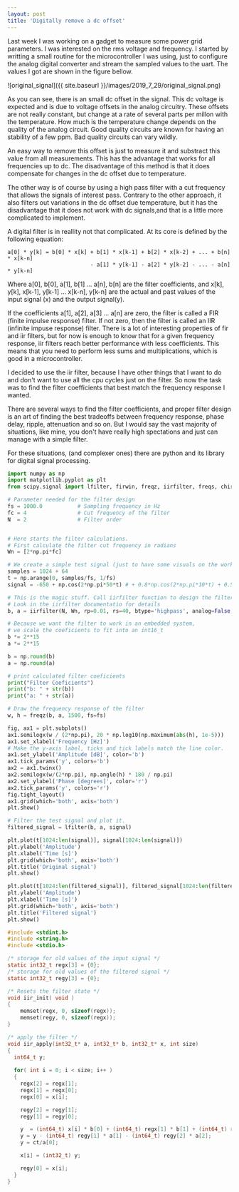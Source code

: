 ```yaml
---
layout: post
title: 'Digitally remove a dc offset'
---
```


Last week I was working on a gadget to measure some power grid parameters. I was interested on the rms voltage and frequency. I started by writting a small routine for the microcontroller I was using, just to configure the analog digital converter and stream the sampled values to the uart. The values I got are shown in the figure bellow.

![original_signal]({{ site.baseurl }}/images/2019_7_29/original_signal.png)

As you can see, there is an small dc offset in the signal. This dc voltage is expected and is due to voltage offsets in the analog circuitry. These offsets are not really constant, but change at a rate of several parts per millon with the temperature. How much is the temperature change depends on the quality of the analog circuit. Good quality circuits are known for having an stability of a few ppm. Bad quality circuits can vary wildly.

An easy way to remove this offset is just to measure it and substract this value from all measurements. This has the advantage that works for all frequencies up to dc. The disadvantage of this method is that it does compensate for changes in the dc offset due to temperature. 

The other way is of course by using a high pass filter with a cut frequency that allows the signals of interest pass. Contrary to the other approach, it also filters out variations in the dc offset due temperature, but it has the disadvantage that it does not work with dc signals,and that is a little more complicated to implement. 

A digital filter is in reallity not that complicated. At its core is defined by the following equation:

```
a[0] * y[k] = b[0] * x[k] + b[1] * x[k-1] + b[2] * x[k-2] + ... + b[n] * x[k-n] 
                          - a[1] * y[k-1] - a[2] * y[k-2] - ... - a[n] * y[k-n] 
```

Where a[0], b[0], a[1], b[1] ... a[n], b[n] are the filter coefficients, and 
x[k], y[k], x[k-1], y[k-1] ... x[k-n], y[k-n] are the actual and past values of
the input signal (x) and the output signal(y).

If the coefficients a[1], a[2], a[3] ... a[n] are zero, the filter is called a
FIR (finite impulse response) filter. If not zero, then the filter is called an 
IIR (infinite impuse response) filter. There is a lot of interesting properties 
of fir and iir filters, but for now is enough to know that for a given frequency
response, iir filters reach better performance with less coefficients. This means
that you need to perform less sums and multiplications, which is good in a
microcontroller.

I decided to use the iir filter, because I have other things that I want to do
and don't want to use all the cpu cycles just on the filter. So now the task was
to find the filter coefficients that best match the frequency response I wanted.

There are several ways to find the filter coefficients, and proper filter design
is an art of finding the best tradeoffs between frequency response, phase delay, 
ripple, attenuation and so on. But I would say the vast majority of situations, 
like mine, you don't have really high spectations and just can manage with a simple
filter.

For these situations, (and complexer ones) there are python and its library for
digital signal processing.  

```python
import numpy as np
import matplotlib.pyplot as plt
from scipy.signal import lfilter, firwin, freqz, iirfilter, freqs, chirp

# Parameter needed for the filter design
fs = 1000.0           # Sampling frequency in Hz
fc = 4                # Cut frequency of the filter
N  = 2                # Filter order


# Here starts the filter calculations.
# First calculate the filter cut frequency in radians
Wn = [2*np.pi*fc]

# We create a simple test signal (just to have some visuals on the working of the filter)
samples = 1024 + 64    
t = np.arange(0, samples/fs, 1/fs)
signal = -650 + np.cos(2*np.pi*50*t) # + 0.8*np.cos(2*np.pi*10*t) + 0.5*np.sin(2*np.pi*1000*t)

# This is the magic stuff. Call iirfilter function to design the filter.
# Look in the iirfilter documentatio for details
b, a = iirfilter(N, Wn, rp=0.01, rs=40, btype='highpass', analog=False, ftype='ellip', fs=fs)

# Because we want the filter to work in an embedded system,
# we scale the coeficients to fit into an int16_t
b *= 2**15
a *= 2**15

b = np.round(b)
a = np.round(a)

# print calculated filter coeficients
print("Filter Coeficients")
print("b: " + str(b))
print("a: " + str(a))

# Draw the frequency response of the filter
w, h = freqz(b, a, 1500, fs=fs)

fig, ax1 = plt.subplots()
ax1.semilogx(w / (2*np.pi), 20 * np.log10(np.maximum(abs(h), 1e-5)))
ax1.set_xlabel('Frequency [Hz]')
# Make the y-axis label, ticks and tick labels match the line color.
ax1.set_ylabel('Amplitude [dB]', color='b')
ax1.tick_params('y', colors='b')
ax2 = ax1.twinx()
ax2.semilogx(w/(2*np.pi), np.angle(h) * 180 / np.pi)
ax2.set_ylabel('Phase [degrees]', color='r')
ax2.tick_params('y', colors='r')
fig.tight_layout()
ax1.grid(which='both', axis='both')
plt.show()

# Filter the test signal and plot it.
filtered_signal = lfilter(b, a, signal)

plt.plot(t[1024:len(signal)], signal[1024:len(signal)])
plt.ylabel('Amplitude')
plt.xlabel('Time [s]')
plt.grid(which='both', axis='both')
plt.title('Original signal')
plt.show()

plt.plot(t[1024:len(filtered_signal)], filtered_signal[1024:len(filtered_signal)])
plt.ylabel('Amplitude')
plt.xlabel('Time [s]')
plt.grid(which='both', axis='both')
plt.title('Filtered signal')
plt.show()
```


```c
#include <stdint.h>
#include <string.h>
#include <stdio.h>

/* storage for old values of the input signal */
static int32_t regx[3] = {0};
/* storage for old values of the filtered signal */
static int32_t regy[3] = {0};

/* Resets the filter state */
void iir_init( void )
{
	memset(regx, 0, sizeof(regx));
	memset(regy, 0, sizeof(regx));
}

/* apply the filter */
void iir_apply(int32_t* a, int32_t* b, int32_t* x, int size)
{
  int64_t y;
  
  for( int i = 0; i < size; i++ )
  {
    regx[2] = regx[1];
    regx[1] = regx[0];
    regx[0] = x[i];

    regy[2] = regy[1];
    regy[1] = regy[0];

    y  = (int64_t) x[i] * b[0] + (int64_t) regx[1] * b[1] + (int64_t) regx[2] * b[2]; 
    y = y - (int64_t) regy[1] * a[1] - (int64_t) regy[2] * a[2];
    y = ct/a[0];

    x[i] = (int32_t) y;

    regy[0] = x[i];
  }
}
```